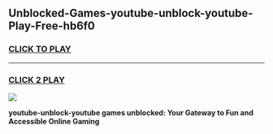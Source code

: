 
## Unblocked-Games-youtube-unblock-youtube-Play-Free-hb6f0
<h3>
<a href="https://premium76.site?title=youtube-unblock-youtube&ref=18A1">CLICK TO PLAY</a></h3>
<hr>

<h3>
<a href="https://premium76.site?title=youtube-unblock-youtube&ref=18A1">CLICK 2 PLAY</a>
  
</h3>

<a href="https://premium76.site?title=youtube-unblock-youtube&ref=18A1"><img src="https://clearcache.store/games.png"></a>


**youtube-unblock-youtube games unblocked: Your Gateway to Fun and Accessible Online Gaming**
